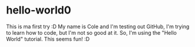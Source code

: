 # hello-world0
This is ma first try :D
My name is Cole and I'm testing out GitHub, I'm trying to learn how to code, but I'm not so good at it.
So, I'm using the "Hello World" tutorial.
This seems fun! :D
